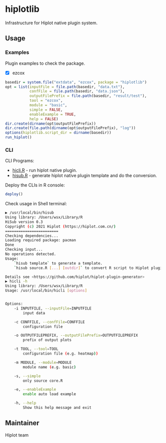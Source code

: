# hiplotlib

Infrastructure for Hiplot native plugin system.

## Usage

### Examples

Plugin examples to check the package.

- [x] ezcox

```r
basedir = system.file("extdata", "ezcox", package = "hiplotlib")
opt = list(inputFile = file.path(basedir, "data.txt"),
           confFile = file.path(basedir, "data.json"),
           outputFilePrefix = file.path(basedir, "result/test"),
           tool = "ezcox",
           module = "basic",
           simple = FALSE,
           enableExample = TRUE,
           help = FALSE)
dir.create(dirname(opt$outputFilePrefix))
dir.create(file.path(dirname(opt$outputFilePrefix), "log"))
options(hiplotlib.script_dir = dirname(basedir))
run_hiplot()
```

### CLI

CLI Programs:

- [hicli.R](inst/hicli.R) - run hiplot native plugin.
- [hisub.R](inst/hisub.R) - generate hiplot native plugin template and do the conversion.

Deploy the CLIs in R console:

```r
deploy()
```

Check usage in Shell terminal:

```sh
▶ /usr/local/bin/hisub
Using library: /Users/wsx/Library/R
HiSub version 0.3
Copyright (c) 2021 Hiplot (https://hiplot.com.cn/)
========================
Checking dependencies...
Loading required package: pacman
Done
Checking input...
No operations detected.
Usage:
	`hisub template` to generate a template.
	`hisub source.R [...] [outdir]` to convert R script to Hiplot plugin.

Details see <https://github.com/hiplot/hiplot-plugin-generator>                                                                                                                 ⍉
▶ hicli -h
Using library: /Users/wsx/Library/R
Usage: /usr/local/bin/hicli [options]


Options:
	-i INPUTFILE, --inputFile=INPUTFILE
		input data

	-c CONFFILE, --confFile=CONFFILE
		configuration file

	-o OUTPUTFILEPREFIX, --outputFilePrefix=OUTPUTFILEPREFIX
		prefix of output plots

	-t TOOL, --tool=TOOL
		configuration file (e.g. heatmap))

	-m MODULE, --module=MODULE
		module name (e.g. basic)

	-s, --simple
		only source core.R

	-e, --enableExample
		enable auto load example

	-h, --help
		Show this help message and exit
```

## Maintainer

Hiplot team
